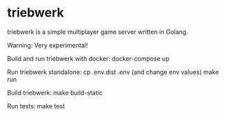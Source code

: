 # triebwerk
triebwerk is a simple multiplayer game server written in Golang.

Warning: Very experimental!

Build and run triebwerk with docker:
docker-compose up

Run triebwerk standalone:
cp .env.dist .env (and change env values)
make run

Build triebwerk:
make build-static

Run tests:
make test